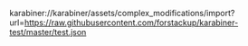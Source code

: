 karabiner://karabiner/assets/complex_modifications/import?url=https://raw.githubusercontent.com/forstackup/karabiner-test/master/test.json
